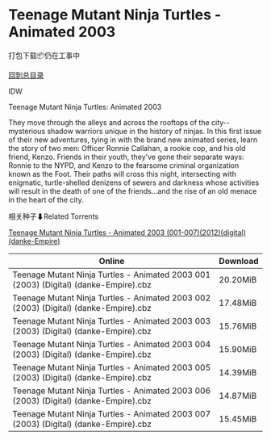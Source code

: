 # Teenage Mutant Ninja Turtles - Animated 2003

打包下载📦仍在工事中

[回到总目录](/Catalogs.md)

IDW

Teenage Mutant Ninja Turtles: Animated 2003

They move through the alleys and across the rooftops of the city--mysterious shadow warriors unique in the history of ninjas. In this first issue of their new adventures, tying in with the brand new animated series, learn the story of two men: Officer Ronnie Callahan, a rookie cop, and his old friend, Kenzo. Friends in their youth, they've gone their separate ways: Ronnie to the NYPD, and Kenzo to the fearsome criminal organization known as the Foot. Their paths will cross this night, intersecting with enigmatic, turtle-shelled denizens of sewers and darkness whose activities will result in the death of one of the friends...and the rise of an old menace in the heart of the city.





相关种子⬇Related Torrents

[Teenage Mutant Ninja Turtles - Animated 2003 (001-007)(2012)(digital)(danke-Empire)](https://github.com/alicewish/markdown/blob/master/torrent/Teenage-Mutant-Ninja-Turtles---Animated-2003--001-007--2012--digital--danke-Empire.md)

Online | Download
--- | ---
Teenage Mutant Ninja Turtles - Animated 2003 001 (2003) (Digital) (danke-Empire).cbz | 20.20MiB
Teenage Mutant Ninja Turtles - Animated 2003 002 (2003) (Digital) (danke-Empire).cbz | 17.48MiB
Teenage Mutant Ninja Turtles - Animated 2003 003 (2003) (Digital) (danke-Empire).cbz | 15.76MiB
Teenage Mutant Ninja Turtles - Animated 2003 004 (2003) (Digital) (danke-Empire).cbz | 15.90MiB
Teenage Mutant Ninja Turtles - Animated 2003 005 (2003) (Digital) (danke-Empire).cbz | 14.39MiB
Teenage Mutant Ninja Turtles - Animated 2003 006 (2003) (Digital) (danke-Empire).cbz | 14.87MiB
Teenage Mutant Ninja Turtles - Animated 2003 007 (2003) (Digital) (danke-Empire).cbz | 15.45MiB